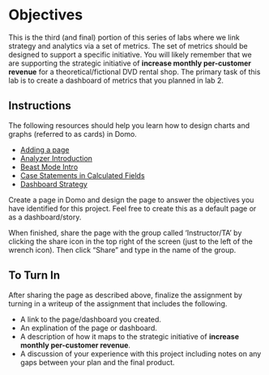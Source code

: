 Objectives
==========

This is the third (and final) portion of this series of labs where we
link strategy and analytics via a set of metrics. The set of metrics
should be designed to support a specific initiative. You will likely
remember that we are supporting the strategic initiative of **increase
monthly per-customer revenue** for a theoretical/fictional DVD rental
shop. The primary task of this lab is to create a dashboard of metrics
that you planned in lab 2.

Instructions
------------

The following resources should help you learn how to design charts and
graphs (referred to as cards) in Domo.

-   [Adding a page](https://www.youtube.com/watch?v=3zqmWFOLdjw)
-   [Analyzer
    Introduction](https://www.youtube.com/watch?v=wq-i9RU_af4&t=4s)
-   [Beast Mode Intro](https://www.youtube.com/watch?v=oynlYptetQQ)
-   [Case Statements in Calculated
    Fields](https://www.youtube.com/watch?v=CdEnCVzGo60)
-   [Dashboard
    Strategy](https://www.youtube.com/watch?v=7ULGsdibovI&t=15s)

Create a page in Domo and design the page to answer the objectives you
have identified for this project. Feel free to create this as a default
page or as a dashboard/story.

When finished, share the page with the group called ‘Instructor/TA’ by
clicking the share icon in the top right of the screen (just to the left
of the wrench icon). Then click “Share” and type in the name of the
group.

To Turn In
----------

After sharing the page as described above, finalize the assignment by
turning in a writeup of the assignment that includes the following.

-   A link to the page/dashboard you created.
-   An explination of the page or dashboard.
-   A description of how it maps to the strategic initiative of
    **increase monthly per-customer revenue**.
-   A discussion of your experience with this project including notes on
    any gaps between your plan and the final product.
